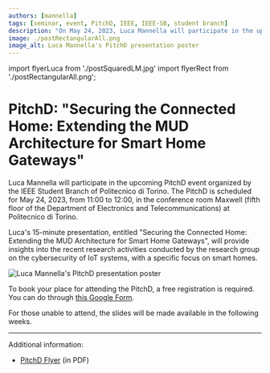 ```yaml
---
authors: [mannella]
tags: [seminar, event, PitchD, IEEE, IEEE-SB, student branch]
description: "On May 24, 2023, Luca Mannella will participate in the upcoming PitchD event organized by the IEEE Student Branch of Politecnico di Torino. Luca's presentation will provide insights into the recent research activities conducted by the research group on the cybersecurity of IoT systems."
image: ./postRectangularAll.png
image_alt: Luca Mannella's PitchD presentation poster
---
```


import flyerLuca from './postSquaredLM.jpg'
import flyerRect from './postRectangularAll.png';

# PitchD: "Securing the Connected Home: Extending the MUD Architecture for Smart Home Gateways"

Luca Mannella will participate in the upcoming PitchD event organized by the IEEE Student Branch of Politecnico di Torino. The PitchD is scheduled for May 24, 2023, from 11:00 to 12:00, in the conference room Maxwell (fifth floor of the Department of Electronics and Telecommunications) at Politecnico di Torino.

Luca's 15-minute presentation, entitled "Securing the Connected Home: Extending the MUD Architecture for Smart Home Gateways", will provide insights into the recent research activities conducted by the research group on the cybersecurity of IoT systems, with a specific focus on smart homes.

<p className="text--center"><img src={flyerLuca} alt="Luca Mannella's PitchD presentation poster"></img></p>

<!-- truncate -->

To book your place for attending the PitchD, a free registration is required. You can do through <a href="https://docs.google.com/forms/d/e/1FAIpQLSe8j79Ig5IVss7PMIUM15GKZPPPXqgKFL-SZDKaTaD7agziDw/viewform">this Google Form</a>.

For those unable to attend, the slides will be made available in the following weeks.

<!-- <p className="text--center"><img src={flyerRect} alt="PitchD flyer with all participants."></img></p> -->

---

Additional information:

* [PitchD Flyer](./flyer.pdf) (in PDF)
